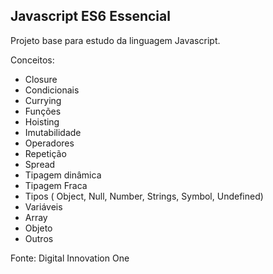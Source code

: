 <h2>Javascript ES6 Essencial</h2>

Projeto base para estudo da linguagem Javascript.

Conceitos:

* Closure
* Condicionais
* Currying
* Funções
* Hoisting
* Imutabilidade
* Operadores
* Repetição
* Spread
* Tipagem dinâmica
* Tipagem Fraca
* Tipos ( Object, Null, Number, Strings, Symbol, Undefined)
* Variáveis
* Array
* Objeto
* Outros


Fonte: Digital Innovation One